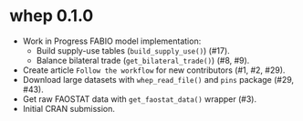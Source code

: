 # whep 0.1.0

* Work in Progress FABIO model implementation:
  - Build supply-use tables (`build_supply_use()`) (#17).
  - Balance bilateral trade (`get_bilateral_trade()`) (#8, #9).
* Create article `Follow the workflow` for new contributors (#1, #2, #29).
* Download large datasets with `whep_read_file()` and `pins` package (#29, #43).
* Get raw FAOSTAT data with `get_faostat_data()` wrapper (#3).
* Initial CRAN submission.
